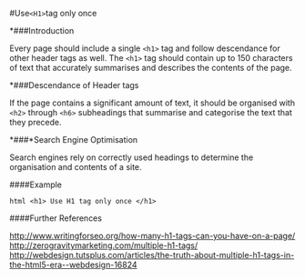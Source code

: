 #Use`<H1>`tag only once

*###Introduction

Every page should include a single `<h1>` tag and follow descendance for other header tags as well. The `<h1>` tag should contain up to 150 characters of text that accurately summarises and describes the contents of the page.

*###Descendance of Header tags

If the page contains a significant amount of text, it should be organised with `<h2>` through `<h6>` subheadings that summarise and categorise the text that they precede.

*###*Search Engine Optimisation

Search engines rely on correctly used headings to determine the organisation and contents of a site.

####Example

```html <h1> Use H1 tag only once </h1>```

####Further References

http://www.writingforseo.org/how-many-h1-tags-can-you-have-on-a-page/
http://zerogravitymarketing.com/multiple-h1-tags/
http://webdesign.tutsplus.com/articles/the-truth-about-multiple-h1-tags-in-the-html5-era--webdesign-16824